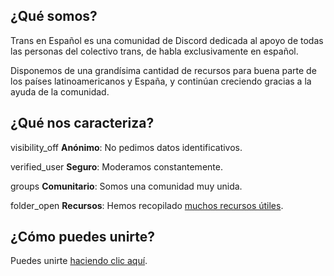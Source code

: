 ## ¿Qué somos?

Trans en Español es una comunidad de Discord dedicada al apoyo de todas las personas del colectivo trans, de habla exclusivamente en español.

Disponemos de una grandísima cantidad de recursos para buena parte de los países latinoamericanos y España, y continúan creciendo gracias a la ayuda de la comunidad.

## ¿Qué nos caracteriza?

<span class="material-symbols-outlined">visibility_off</span> **Anónimo**: No pedimos datos identificativos.

<span class="material-symbols-outlined">verified_user</span> **Seguro**: Moderamos constantemente.

<span class="material-symbols-outlined">groups</span> **Comunitario**: Somos una comunidad muy unida.

<span class="material-symbols-outlined">folder_open</span> **Recursos**: Hemos recopilado [muchos recursos útiles](https://recursos.transespdiscord.net/).

## ¿Cómo puedes unirte?

Puedes unirte [haciendo clic aquí](https://discord.gg/trans-en-espanol-550033353437347866).

